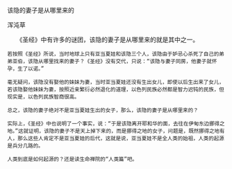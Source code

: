 该隐的妻子是从哪里来的

浑沌草


　　《圣经》中有许多的谜团，该隐的妻子是从哪里来的就是其中之一。

    若按照《圣经》所说，当时地球上只有亚当夏娃和该隐三个人，该隐由于妒忌心杀死了自己的弟弟亚伯，该隐从哪里找来的妻子？《圣经》没有交代，只说：“该隐与妻子同房，他妻子就怀孕，生了以诺。”

    毫无疑问，该隐没有娶他的妹妹为妻，当时亚当夏娃还没有生出女儿，即使以后生出来了女儿，若该隐娶他妹妹为妻，按照近亲繁衍必然退化的道理，以色列民族必然都是智力迟钝的民族，但现实是，以色列民族智商很高。

    总之，该隐的妻子绝对不是亚当夏娃生出的女子，那么，该隐的妻子是从哪里来的？

    实际上，《圣经》中也说明了一个事实，说：“于是该隐离开耶和华的面，去往在伊甸东边挪得之地。”这就证明，该隐的妻子不是天上掉下来的，而是挪得之地的女子，问题是，既然挪得之地有人，那么这些人肯定不是亚当夏娃的后代，这就是说，亚当夏娃不是全人类的始祖，人类的起源是兵分几路的。

    人类到底是如何起源的？还是读生命禅院的“人类篇”吧。



